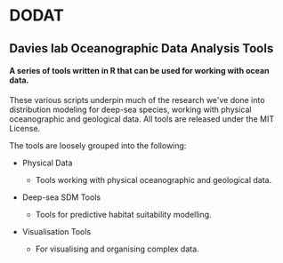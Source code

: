 # DODAT
## Davies lab Oceanographic Data Analysis Tools
#### A series of tools written in R that can be used for working with ocean data.

These various scripts underpin much of the research we've done into distribution modeling for deep-sea species, working with physical oceanographic and geological data. All tools are released under the MIT License.

The tools are loosely grouped into the following:

* Physical Data
  * Tools working with physical oceanographic and geological data.

* Deep-sea SDM Tools
  * Tools for predictive habitat suitability modelling.

* Visualisation Tools
  * For visualising and organising complex data.
